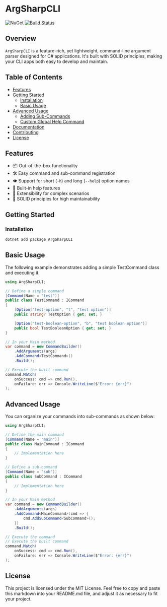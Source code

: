 # ArgSharpCLI

![NuGet](https://img.shields.io/nuget/v/ArgSharpCLI)
[![Build Status](https://github.com/rmazza/ArgSharpCLI/actions/workflows/dotnet.yml/badge.svg?branch=main)](https://github.com/rmazza/ArgSharpCLI/actions/workflows/dotnet.yml)

## Overview

`ArgSharpCLI` is a feature-rich, yet lightweight, command-line argument parser designed for C# applications. It's built with SOLID principles, making your CLI apps both easy to develop and maintain.

## Table of Contents

- [Features](#features)
- [Getting Started](#getting-started)
  - [Installation](#installation)
  - [Basic Usage](#basic-usage)
- [Advanced Usage](#advanced-usage)
  - [Adding Sub-Commands](#adding-sub-commands)
  - [Custom Global Help Command](#custom-global-help-command)
- [Documentation](#documentation)
- [Contributing](#contributing)
- [License](#license)

## Features

- 📦 Out-of-the-box functionality
- 🛠️ Easy command and sub-command registration
- 👁️ Support for short (`-h`) and long (`--help`) option names
- 📘 Built-in help features
- 🔌 Extensibility for complex scenarios
- 🌟 SOLID principles for high maintainability

## Getting Started

### Installation

```bash
dotnet add package ArgSharpCLI
```

## Basic Usage
The following example demonstrates adding a simple TestCommand class and executing it.

```csharp
using ArgSharpCLI;

// Define a simple command
[Command(Name = "test")]
public class TestCommand : ICommand
{
    [Option("test-option", "t", "test option")]
    public string? TestOption { get; set; }

    [Option("test-boolean-option", "b", "test boolean option")]
    public bool TestBooleanOption { get; set; }
}

// In your Main method
var command = new CommandBuilder()
    .AddArguments(args)
    .AddCommand<TestCommand>()
    .Build();

// Execute the built command
command.Match(
    onSuccess: cmd => cmd.Run(),
    onFailure: err => Console.WriteLine($"Error: {err}")
);
```

## Advanced Usage

You can organize your commands into sub-commands as shown below:

```csharp
using ArgSharpCLI;

// Define the main command
[Command(Name = "main")]
public class MainCommand : ICommand
{
    // Implementation here
}

// Define a sub-command
[Command(Name = "sub")]
public class SubCommand : ICommand
{
    // Implementation here
}

// In your Main method
var command = new CommandBuilder()
    .AddArguments(args)
    .AddCommand<MainCommand>(cmd => {
        cmd.AddSubCommand<SubCommand>();
    })
    .Build();

// Execute the command
// Execute the built command
command.Match(
    onSuccess: cmd => cmd.Run(),
    onFailure: err => Console.WriteLine($"Error: {err}")
);

```

## License

This project is licensed under the MIT License. 
Feel free to copy and paste this markdown into your README.md file, and adjust it as necessary to fit your project.
